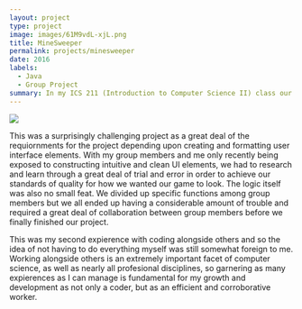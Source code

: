 ```yaml
---
layout: project
type: project
image: images/61M9vdL-xjL.png
title: MineSweeper
permalink: projects/minesweeper
date: 2016
labels:
  - Java
  - Group Project
summary: In my ICS 211 (Introduction to Computer Science II) class our final project was to create the game MineSweeper in Java within groups of four or so students.
---
```


<img class="ui image" src="{{ site.baseurl }}/images/61M9vdL-xjL.png">

This was a surprisingly challenging project as a great deal of the requiornments for the project depending upon creating and formatting user interface elements. With my group members and me only recently being exposed to constructing intuitive and clean UI elements, we had to research and learn through a great deal of trial and error in order to achieve our standards of quality for how we wanted our game to look. The logic itself was also no small feat. We divided up specific functions among group members but we all ended up having a considerable amount of trouble and required a great deal of collaboration between group members before we finally finished our project. 

This was my second expierence with coding alongside others and so the idea of not having to do everything myself was still somewhat foreign to me. Working alongside others is an extremely important facet of computer science, as well as nearly all profesional disciplines, so garnering as many expierences as I can manage is fundamental for my growth and development as not only a coder, but as an efficient and corroborative worker. 

